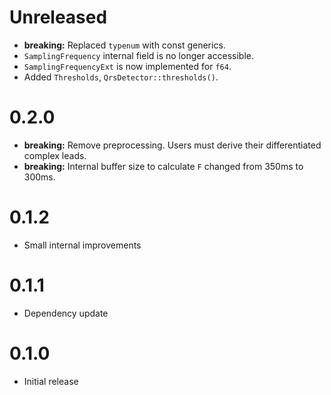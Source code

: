 Unreleased
==========

 * **breaking:** Replaced `typenum` with const generics.
 * `SamplingFrequency` internal field is no longer accessible.
 * `SamplingFrequencyExt` is now implemented for `f64`.
 * Added `Thresholds`, `QrsDetector::thresholds()`.

0.2.0
==========

 * **breaking:** Remove preprocessing. Users must derive their differentiated complex leads.
 * **breaking:** Internal buffer size to calculate `F` changed from 350ms to 300ms.

0.1.2
=====

 * Small internal improvements

0.1.1
=====
 * Dependency update

0.1.0
=====
 * Initial release